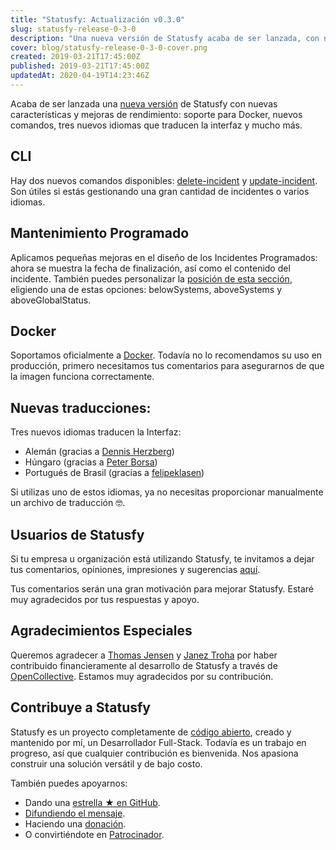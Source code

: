 ```yaml
---
title: "Statusfy: Actualización v0.3.0"
slug: statusfy-release-0-3-0
description: "Una nueva versión de Statusfy acaba de ser lanzada, con nuevas características y mejoras de rendimiento: soporte para Docker, nuevos comandos, tres nuevos idiomas que traducen la interfaz y mucho más."
cover: blog/statusfy-release-0-3-0-cover.png
created: 2019-03-21T17:45:00Z
published: 2019-03-21T17:45:00Z
updatedAt: 2020-04-19T14:23:46Z
---
```




Acaba de ser lanzada una [nueva versión](https://github.com/juliomrqz/statusfy/releases/tag/v0.3.0) de Statusfy con nuevas características y mejoras de rendimiento: soporte para Docker, nuevos comandos, tres nuevos idiomas que traducen la interfaz y mucho más.

## CLI

Hay dos nuevos comandos disponibles: [delete-incident](https://docs.statusfy.co/es/guide/commands.html#delete-incident) y [update-incident](https://docs.statusfy.co/es/guide/commands.html#delete-incident). Son útiles si estás gestionando una gran cantidad de incidentes o varios idiomas.

## Mantenimiento Programado

Aplicamos pequeñas mejoras en el diseño de los Incidentes Programados: ahora se muestra la fecha de finalización, así como el contenido del incidente. También puedes personalizar la [posición de esta sección](https://docs.statusfy.co/es/config/#scheduled), eligiendo una de estas opciones: belowSystems, aboveSystems y aboveGlobalStatus.

## Docker

Soportamos oficialmente a [Docker](https://hub.docker.com/r/bazzite/statusfy). Todavía no lo recomendamos su uso en producción, primero necesitamos tus comentarios para asegurarnos de que la imagen funciona correctamente.

## Nuevas traducciones:

Tres nuevos idiomas traducen la Interfaz:

- Alemán (gracias a [Dennis Herzberg](https://github.com/dennis47528))
- Húngaro (gracias a [Peter Borsa](https://github.com/asrob))
- Portugués de Brasil (gracias a [felipeklasen](https://github.com/felipeklasen))

Si utilizas uno de estos idiomas, ya no necesitas proporcionar manualmente un archivo de traducción 🤓.

## Usuarios de Statusfy

Si tu empresa u organización está utilizando Statusfy, te invitamos a dejar tus comentarios, opiniones, impresiones y sugerencias [aquí](https://github.com/juliomrqz/statusfy/issues/159).

Tus comentarios serán una gran motivación para mejorar Statusfy. Estaré muy agradecidos por tus respuestas y apoyo.

## Agradecimientos Especiales

Queremos agradecer a [Thomas Jensen](https://opencollective.com/thomasjsn) y [Janez Troha](https://opencollective.com/janez-troha) por haber contribuido financieramente al desarrollo de Statusfy a través de [OpenCollective](https://opencollective.com/statusfy). Estamos muy agradecidos por su contribución.

## Contribuye a Statusfy

Statusfy es un proyecto completamente de [código abierto](https://github.com/juliomrqz/statusfy), creado y mantenido por mí, un Desarrollador Full-Stack. Todavía es un trabajo en progreso, así que cualquier contribución es bienvenida. Nos apasiona construir una solución versátil y de bajo costo.

También puedes apoyarnos:

- Dando una [estrella ★ en GitHub](https://github.com/juliomrqz/statusfy).
- [Difundiendo el mensaje](https://twitter.com/intent/tweet?url=https%3A%2F%2Fmarquez.co%2Fes%2Fstatusfy&via=juliomrqz&text=Statusfy%3A%20Un%20estupendo%20sistema%20de%20P%E1gina%20de%20Estado%20de%20c%F3digo%20abierto&hashtags=statusfy%2C%20opensource).
- Haciendo una [donación](https://opencollective.com/statusfy).
- O convirtiéndote en [Patrocinador](/es/statusfy#sponsoring).
